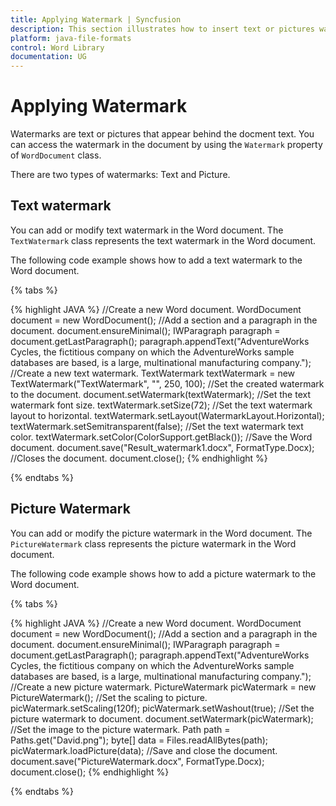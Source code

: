 ```yaml
---
title: Applying Watermark | Syncfusion
description: This section illustrates how to insert text or pictures watermark to the Word document
platform: java-file-formats
control: Word Library
documentation: UG
---
```


# Applying Watermark

Watermarks are text or pictures that appear behind the docment text. You can access the watermark in the document by using the `Watermark` property of `WordDocument` class.

There are two types of watermarks: Text and Picture.

## Text watermark

You can add or modify text watermark in the Word document. The `TextWatermark` class represents the text watermark in the Word document.

The following code example shows how to add a text watermark to the Word document.

{% tabs %} 

{% highlight JAVA %}
//Create a new Word document.
WordDocument document = new WordDocument();
//Add a section and a paragraph in the document.
document.ensureMinimal();
IWParagraph paragraph = document.getLastParagraph();
paragraph.appendText("AdventureWorks Cycles, the fictitious company on which the AdventureWorks sample databases are based, is a large, multinational manufacturing company.");
//Create a new text watermark.
TextWatermark textWatermark = new TextWatermark("TextWatermark", "", 250, 100);
//Set the created watermark to the document.
document.setWatermark(textWatermark);
//Set the text watermark font size.
textWatermark.setSize(72);
//Set the text watermark layout to horizontal.
textWatermark.setLayout(WatermarkLayout.Horizontal);
textWatermark.setSemitransparent(false);
//Set the text watermark text color.
textWatermark.setColor(ColorSupport.getBlack());
//Save the Word document.
document.save("Result_watermark1.docx", FormatType.Docx);
//Closes the document.
document.close();
{% endhighlight %}

{% endtabs %}  

## Picture Watermark

You can add or modify the picture watermark in the Word document. The `PictureWatermark` class represents the picture watermark in the Word document.

The following code example shows how to add a picture watermark to the Word document.

{% tabs %}  

{% highlight JAVA %}
//Create a new Word document.
WordDocument document = new WordDocument();
//Add a section and a paragraph in the document.
document.ensureMinimal();
IWParagraph paragraph = document.getLastParagraph();
paragraph.appendText("AdventureWorks Cycles, the fictitious company on which the AdventureWorks sample databases are based, is a large, multinational manufacturing company.");
//Create a new picture watermark.
PictureWatermark picWatermark = new PictureWatermark();
//Set the scaling to picture.
picWatermark.setScaling(120f);
picWatermark.setWashout(true);
//Set the picture watermark to document.
document.setWatermark(picWatermark);
//Set the image to the picture watermark.
Path path = Paths.get("David.png");
byte[] data = Files.readAllBytes(path);
picWatermark.loadPicture(data);
//Save and close the document.
document.save("PictureWatermark.docx", FormatType.Docx);
document.close();
{% endhighlight %}

{% endtabs %}